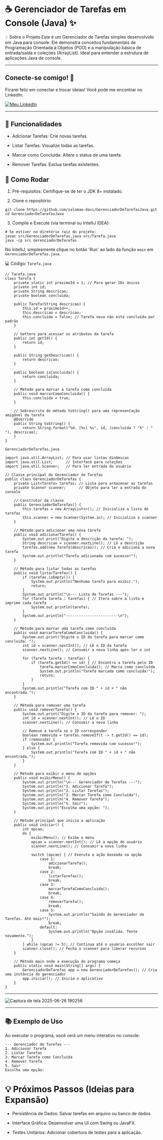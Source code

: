 # ☕ Gerenciador de Tarefas em Console (Java) ✨

💡 Sobre o Projeto
Este é um Gerenciador de Tarefas simples desenvolvido em Java para console. Ele demonstra conceitos fundamentais de Programação Orientada a Objetos (POO) e a manipulação básica de entrada/saída e coleções (ArrayList). Ideal para entender a estrutura de aplicações Java de console.

---

## Conecte-se comigo! 🤝

Ficarei feliz em conectar e trocar ideias! Você pode me encontrar no LinkedIn:

[![Meu LinkedIn](https://img.shields.io/badge/LinkedIn-0077B5?style=for-the-badge&logo=linkedin&logoColor=white)](https://www.linkedin.com/in/salomao-davi)

---

## 🎯 Funcionalidades
* Adicionar Tarefas: Crie novas tarefas.

* Listar Tarefas: Visualize todas as tarefas.

* Marcar como Concluída: Altere o status de uma tarefa.

* Remover Tarefas: Exclua tarefas existentes.

## 🚀 Como Rodar

1. Pré-requisitos: Certifique-se de ter o JDK 8+ instalado.

2. Clone o repositório:

````
git clone https://github.com/salomao-davi/GerenciadorDeTarefasJava.git
cd GerenciadorDeTarefasJava
````

3. Compile e Execute (via terminal ou IntelliJ IDEA):
````
# Se estiver no diretório raiz do projeto:
javac src/GerenciadorDeTarefas.java src/Tarefa.java
java -cp src GerenciadorDeTarefas
````

No IntelliJ, simplesmente clique no botão 'Run' ao lado da função ``main`` em ``GerenciadorDeTarefas.java.``

💻 Código:
``Tarefa.java``

````
// Tarefa.java
class Tarefa {
    private static int proximoId = 1; // Para gerar IDs únicos
    private int id;
    private String descricao;
    private boolean concluida;

    public Tarefa(String descricao) {
        this.id = proximoId++;
        this.descricao = descricao;
        this.concluida = false; // Tarefa nova não está concluída por padrão
    }

    // Getters para acessar os atributos da tarefa
    public int getId() {
        return id;
    }

    public String getDescricao() {
        return descricao;
    }

    public boolean isConcluida() {
        return concluida;
    }

    // Método para marcar a tarefa como concluída
    public void marcarComoConcluida() {
        this.concluida = true;
    }

    // Sobrescrita do método toString() para uma representação amigável da tarefa
    @Override
    public String toString() {
        return String.format("%d. [%s] %s", id, (concluida ? "X" : " "), descricao);
    }
}
````

``GerenciadorDeTarefas.java``

````
import java.util.ArrayList; // Para usar listas dinâmicas
import java.util.List;      // Interface para coleções
import java.util.Scanner;   // Para ler entrada do usuário

// Classe principal do Gerenciador de Tarefas
public class GerenciadorDeTarefas {
    private List<Tarefa> tarefas; // Lista para armazenar as tarefas
    private Scanner scanner;      // Objeto para ler a entrada do console

    // Construtor da classe
    public GerenciadorDeTarefas() {
        this.tarefas = new ArrayList<>(); // Inicializa a lista de tarefas
        this.scanner = new Scanner(System.in); // Inicializa o scanner
    }

    // Método para adicionar uma nova tarefa
    public void adicionarTarefa() {
        System.out.print("Digite a descrição da tarefa: ");
        String descricao = scanner.nextLine(); // Lê a descrição
        tarefas.add(new Tarefa(descricao)); // Cria e adiciona a nova tarefa
        System.out.println("Tarefa adicionada com sucesso!");
    }

    // Método para listar todas as tarefas
    public void listarTarefas() {
        if (tarefas.isEmpty()) {
            System.out.println("Nenhuma tarefa para exibir.");
            return;
        }
        System.out.println("\n--- Lista de Tarefas ---");
        for (Tarefa tarefa : tarefas) { // Itera sobre a lista e imprime cada tarefa
            System.out.println(tarefa);
        }
        System.out.println("------------------------\n");
    }

    // Método para marcar uma tarefa como concluída
    public void marcarTarefaComoConcluida() {
        System.out.print("Digite o ID da tarefa para marcar como concluída: ");
        int id = scanner.nextInt(); // Lê o ID da tarefa
        scanner.nextLine(); // Consumir a nova linha após ler o int

        for (Tarefa tarefa : tarefas) {
            if (tarefa.getId() == id) { // Encontra a tarefa pelo ID
                tarefa.marcarComoConcluida(); // Marca como concluída
                System.out.println("Tarefa marcada como concluída!");
                return;
            }
        }
        System.out.println("Tarefa com ID " + id + " não encontrada.");
    }

    // Método para remover uma tarefa
    public void removerTarefa() {
        System.out.print("Digite o ID da tarefa para remover: ");
        int id = scanner.nextInt(); // Lê o ID
        scanner.nextLine(); // Consumir a nova linha

        // Remove a tarefa se o ID corresponder
        boolean removida = tarefas.removeIf(t -> t.getId() == id);
        if (removida) {
            System.out.println("Tarefa removida com sucesso!");
        } else {
            System.out.println("Tarefa com ID " + id + " não encontrada.");
        }
    }

    // Método para exibir o menu de opções
    public void exibirMenu() {
        System.out.println("\n--- Gerenciador de Tarefas ---");
        System.out.println("1. Adicionar Tarefa");
        System.out.println("2. Listar Tarefas");
        System.out.println("3. Marcar Tarefa como Concluída");
        System.out.println("4. Remover Tarefa");
        System.out.println("5. Sair");
        System.out.print("Escolha uma opção: ");
    }

    // Método principal que inicia a aplicação
    public void iniciar() {
        int opcao;
        do {
            exibirMenu(); // Exibe o menu
            opcao = scanner.nextInt(); // Lê a opção do usuário
            scanner.nextLine(); // Consumir a nova linha

            switch (opcao) { // Executa a ação baseada na opção
                case 1:
                    adicionarTarefa();
                    break;
                case 2:
                    listarTarefas();
                    break;
                case 3:
                    marcarTarefaComoConcluida();
                    break;
                case 4:
                    removerTarefa();
                    break;
                case 5:
                    System.out.println("Saindo do Gerenciador de Tarefas. Até mais!");
                    break;
                default:
                    System.out.println("Opção inválida. Tente novamente.");
            }
        } while (opcao != 5); // Continua até o usuário escolher sair
        scanner.close(); // Fecha o scanner para liberar recursos
    }

    // Método main onde a execução do programa começa
    public static void main(String[] args) {
        GerenciadorDeTarefas app = new GerenciadorDeTarefas(); // Cria uma instância do gerenciador
        app.iniciar(); // Inicia o aplicativo
    }
}
````
---
![Captura de tela 2025-06-26 190256](https://github.com/user-attachments/assets/77718bde-8982-4990-b0b2-1050f83fe124)

---

## 📚 Exemplo de Uso
Ao executar o programa, você verá um menu interativo no console:

````
--- Gerenciador de Tarefas ---
1. Adicionar Tarefa
2. Listar Tarefas
3. Marcar Tarefa como Concluída
4. Remover Tarefa
5. Sair
Escolha uma opção:
````






# 💡 Próximos Passos (Ideias para Expansão)

* Persistência de Dados: Salvar tarefas em arquivo ou banco de dados.

* Interface Gráfica: Desenvolver uma UI com Swing ou JavaFX.

* Testes Unitários: Adicionar cobertura de testes para a aplicação.


